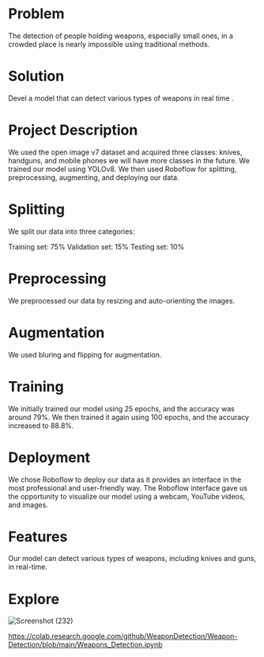# Problem
The detection of people holding weapons, especially small ones, in a crowded place is nearly impossible using traditional methods.

# Solution
Devel a model that can detect various types of weapons in real time .

# Project Description
We used the open image v7 dataset and acquired three classes: knives, handguns, and mobile phones we will have more classes in the future. We trained our model using YOLOv8. We then used Roboflow for splitting, preprocessing, augmenting, and deploying our data.

# Splitting
We split our data into three categories:

Training set: 75%
Validation set: 15%
Testing set: 10%

# Preprocessing
We preprocessed our data by resizing and auto-orienting the images.

# Augmentation
We used bluring and flipping for augmentation.

# Training
We initially trained our model using 25 epochs, and the accuracy was around 79%. We then trained it again using 100 epochs, and the accuracy increased to 88.8%.

# Deployment
We chose Roboflow to deploy our data as it provides an interface in the most professional and user-friendly way. The Roboflow interface gave us the opportunity to visualize our model using a webcam, YouTube videos, and images.

# Features
Our model can detect various types of weapons, including knives and guns, in real-time.

# Explore
 
![Screenshot (232)](https://github.com/WeaponDetection/Weapon-Detection/assets/145555418/b818752e-a15c-4f27-8b90-6a32d24e0f7d)

https://colab.research.google.com/github/WeaponDetection/Weapon-Detection/blob/main/Weapons_Detection.ipynb 
